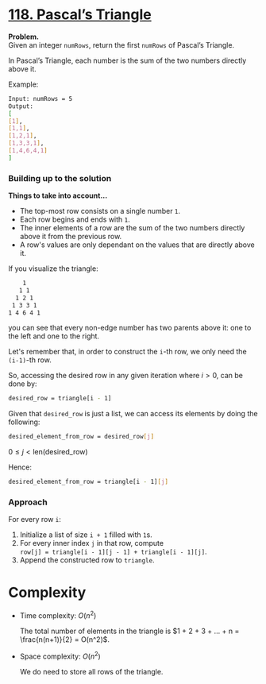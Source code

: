 # [118. Pascal’s Triangle](https://leetcode.com/problems/pascals-triangle/)

**Problem.**  
Given an integer `numRows`, return the first `numRows` of Pascal’s Triangle.  

In Pascal’s Triangle, each number is the sum of the two numbers directly above it.  

Example:

```bash
Input: numRows = 5
Output:
[
[1],
[1,1],
[1,2,1],
[1,3,3,1],
[1,4,6,4,1]
]
```

### Building up to the solution

**Things to take into account...**
- The top-most row consists on a single number `1`.
- Each row begins and ends with `1`.  
- The inner elements of a row are the sum of the two numbers directly above it from the previous row. 
- A row's values are only dependant on the values that are directly above it.

If you visualize the triangle:

```bash
    1
   1 1
  1 2 1
 1 3 3 1
1 4 6 4 1
```

you can see that every non-edge number has two parents above it: one to the left and one to the right.

Let's remember that, in order to construct the `i`-th row, we only need the `(i-1)`-th row.

So, accessing the desired row in any given iteration where $i > 0$, can be done by:

```bash
desired_row = triangle[i - 1]
```

Given that `desired_row` is just a list, we can access its elements by doing the following:

```bash
desired_element_from_row = desired_row[j]
```

$0 \le j < \text{len(desired\_row)}$

Hence:

```bash
desired_element_from_row = triangle[i - 1][j]
```


### Approach
 
For every row `i`:
1. Initialize a list of size `i + 1` filled with `1`s.
2. For every inner index `j` in that row, compute  
   `row[j] = triangle[i - 1][j - 1] + triangle[i - 1][j]`.
3. Append the constructed row to `triangle`.

# Complexity

- Time complexity: $O(n^2)$

    The total number of elements in the triangle is
    $1 + 2 + 3 + … + n = \frac{n(n+1)}{2} = O(n^2)$.

- Space complexity: $O(n^2)$

    We do need to store all rows of the triangle.